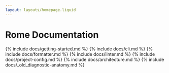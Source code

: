 ```yaml
---
layout: layouts/homepage.liquid
---
```


# Rome Documentation

{% include docs/getting-started.md %}
{% include docs/cli.md %}
{% include docs/formatter.md %}
{% include docs/linter.md %}
{% include docs/project-config.md %}
{% include docs/architecture.md %}
{% include docs/_old_diagnostic-anatomy.md %}
